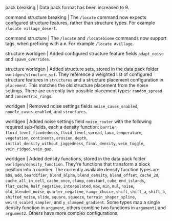 pack breaking | Data pack format has been increased to 9.

command structure breaking | The `/locate` command now expects configured structure features, rather than structure types. For example `/locate village_desert`.

command structure | The `/locate` and `/locatebiome` commands now support tags, when prefixing with a `#`. For example `/locate #village`.

structure worldgen | Added configured structure feature fields `adapt_noise` and `spawn_overrides`.

structure worldgen | Added structure sets, stored in the data pack folder `worldgen/structure_set`. They reference a weighted list of configured structure features in `structures` and a structure placement configuration in `placement`. This matches the old structure placement from the noise settings. There are currently two possible placement types: `random_spread` and `concentric_rings`.

worldgen | Removed noise settings fields `noise_caves_enabled`, `noodle_caves_enabled`, and `structures`.

worldgen | Added noise settings field `noise_router` with the following required sub-fields, each a density function: `barrier`, `fluid_level_floodedness`, `fluid_level_spread`, `lava`, `temperature`, `vegetation`, `continents`, `erosion`, `depth`, `initial_density_without_jaggedness`, `final_density`, `vein_toggle`, `vein_ridged`, `vein_gap`.

worldgen | Added density functions, stored in the data pack folder `worldgen/density_function`. They're functions that transform a block position into a number. The currently available density function types are `abs`, `add`, `beardifier`, `blend_alpha`, `blend_density`, `blend_offset`, `cache_2d`, `cache_all_in_cell`, `cache_once`, `clamp`, `constant`, `cube`, `end_islands`, `flat_cache`, `half_negative`, `interpolated`, `max`, `min`, `mul`, `noise`, `old_blended_noise`, `quarter_negative`, `range_choice`, `shift`, `shift_a`, `shift_b`, `shifted_noise`, `slide`, `square`, `squeeze`, `terrain_shaper_spline`, `weird_scaled_sampler`, and `y_clamped_gradient`. Some types map a single density function in `argument`, others combine two functions in `argument1` and `argument2`. Others have more complex configurations.
